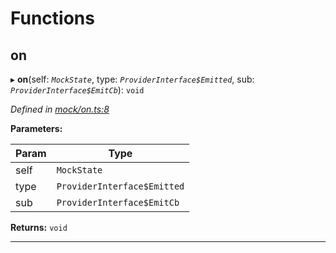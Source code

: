 

# Functions

<a id="on"></a>

##  on

▸ **on**(self: *`MockState`*, type: *`ProviderInterface$Emitted`*, sub: *`ProviderInterface$EmitCb`*): `void`

*Defined in [mock/on.ts:8](https://github.com/polkadot-js/api/blob/fb528d0/packages/rpc-provider/src/mock/on.ts#L8)*

**Parameters:**

| Param | Type |
| ------ | ------ |
| self | `MockState` |
| type | `ProviderInterface$Emitted` |
| sub | `ProviderInterface$EmitCb` |

**Returns:** `void`

___


